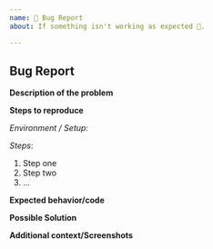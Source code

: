 ```yaml
---
name: 🐛 Bug Report
about: If something isn't working as expected 🤔.

---
```


## Bug Report

**Description of the problem**

**Steps to reproduce**

_Environment / Setup:_

_Steps_:

1. Step one
2. Step two
3. ...

**Expected behavior/code**
<!-- A clear and concise description of what you expected to happen. -->

**Possible Solution**
<!--- Only if you have suggestions on a fix for the bug -->

**Additional context/Screenshots**
<!-- Add any other context about the problem here. If applicable, add screenshots to help explain.-->
